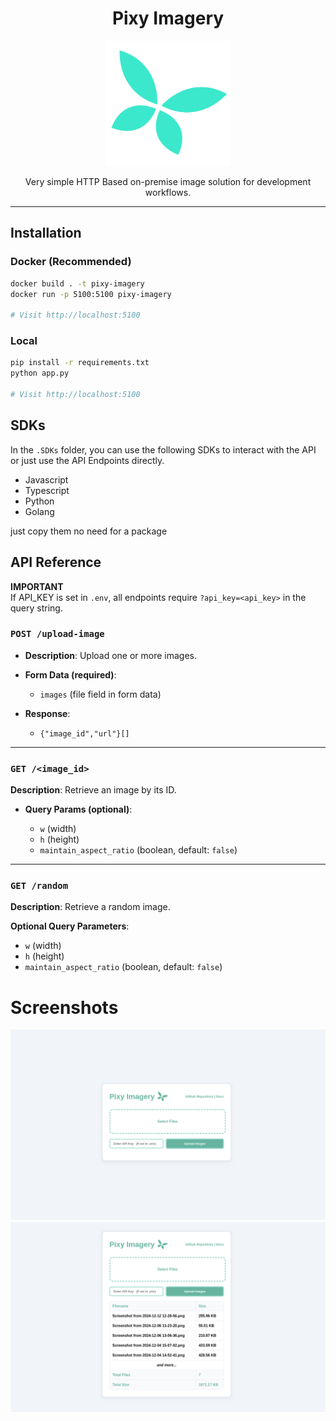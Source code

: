 <p align="center">
<h1 align="center">Pixy Imagery</h1>
</p>

<p align="center">
<img src="./repo-assets/logo.png" width="200" height="200" />
</p>

<p align="center">
Very simple HTTP Based on-premise image solution for development workflows.
</p>

---

## Installation

### Docker (Recommended)

```bash
docker build . -t pixy-imagery
docker run -p 5100:5100 pixy-imagery

# Visit http://localhost:5100
```

### Local

```bash
pip install -r requirements.txt
python app.py

# Visit http://localhost:5100
```

## SDKs

In the `.SDKs` folder, you can use the following SDKs to interact with the API or just use the API Endpoints directly.

- Javascript
- Typescript
- Python
- Golang

just copy them no need for a package

## API Reference

**IMPORTANT** <br/>
If API_KEY is set in `.env`, all endpoints require `?api_key=<api_key>` in the query string.

### `POST /upload-image`

- **Description**: Upload one or more images.

- **Form Data (required)**:

  - `images` (file field in form data)

- **Response**:
  - `{"image_id","url"}[]`

---

### `GET /<image_id>`

**Description**: Retrieve an image by its ID.

- **Query Params (optional)**:

  - `w` (width)
  - `h` (height)
  - `maintain_aspect_ratio` (boolean, default: `false`)

---

### `GET /random`

**Description**: Retrieve a random image.

**Optional Query Parameters**:

- `w` (width)
- `h` (height)
- `maintain_aspect_ratio` (boolean, default: `false`)

# Screenshots

![Screenshot 1](./repo-assets/1.png)
![Screenshot 2](./repo-assets/2.png)
